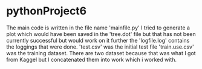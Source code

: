 # pythonProject6

The main code is written in the file name 'mainfile.py'
I tried to generate a plot which would have been saved in the 'tree.dot' file but that has not been currently successful but would work on it further
the 'logfile.log' contains the loggings that were done. 
'test.csv' was the initial test file
'train.use.csv' was the training dataset.
There are two dataset because that was what I got from Kaggel but I concatenated them into work which i worked with. 
